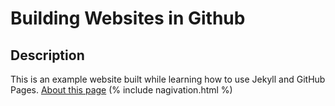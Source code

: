 # Building Websites in Github 
## Description
This is an example website built while learning how to use Jekyll and GitHub Pages.
[About this page](about)
(% include nagivation.html %)
